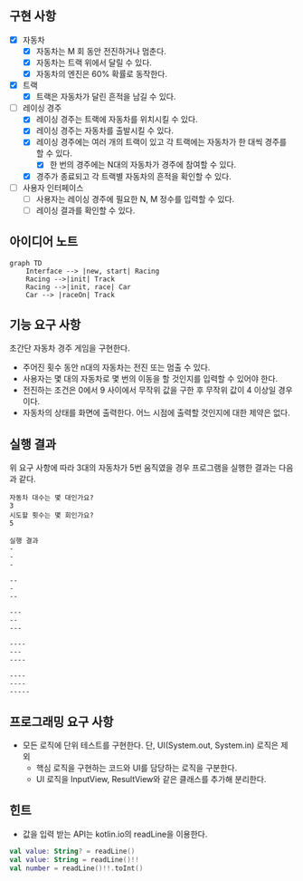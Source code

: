 ## 구현 사항

- [x] 자동차
  - [x] 자동차는 M 회 동안 전진하거나 멈춘다.
  - [x] 자동차는 트랙 위에서 달릴 수 있다.
  - [x] 자동차의 엔진은 60% 확률로 동작한다.
- [x] 트랙
  - [x] 트랙은 자동차가 달린 흔적을 남길 수 있다.
- [ ] 레이싱 경주
  - [x] 레이싱 경주는 트랙에 자동차를 위치시킬 수 있다.
  - [x] 레이싱 경주는 자동차를 출발시킬 수 있다.
  - [x] 레이싱 경주에는 여러 개의 트랙이 있고 각 트랙에는 자동차가 한 대씩 경주를 할 수 있다.
    - [x] 한 번의 경주에는 N대의 자동차가 경주에 참여할 수 있다.
  - [x] 경주가 종료되고 각 트랙별 자동차의 흔적을 확인할 수 있다.
- [ ] 사용자 인터페이스 
  - [ ] 사용자는 레이싱 경주에 필요한 N, M 정수를 입력할 수 있다.
  - [ ] 레이싱 결과를 확인할 수 있다.

## 아이디어 노트
```mermaid
graph TD
    Interface --> |new, start| Racing
    Racing -->|init| Track
    Racing -->|init, race| Car
    Car --> |raceOn| Track
```

## 기능 요구 사항
초간단 자동차 경주 게임을 구현한다.

- 주어진 횟수 동안 n대의 자동차는 전진 또는 멈출 수 있다.
- 사용자는 몇 대의 자동차로 몇 번의 이동을 할 것인지를 입력할 수 있어야 한다.
- 전진하는 조건은 0에서 9 사이에서 무작위 값을 구한 후 무작위 값이 4 이상일 경우이다.
- 자동차의 상태를 화면에 출력한다. 어느 시점에 출력할 것인지에 대한 제약은 없다.


## 실행 결과
위 요구 사항에 따라 3대의 자동차가 5번 움직였을 경우 프로그램을 실행한 결과는 다음과 같다.

```shell
자동차 대수는 몇 대인가요?
3
시도할 횟수는 몇 회인가요?
5

실행 결과
-
-
-

--
-
--

---
--
---

----
---
----

----
----
-----
```

## 프로그래밍 요구 사항
- 모든 로직에 단위 테스트를 구현한다. 단, UI(System.out, System.in) 로직은 제외
  + 핵심 로직을 구현하는 코드와 UI를 담당하는 로직을 구분한다.
  + UI 로직을 InputView, ResultView와 같은 클래스를 추가해 분리한다.

## 힌트
- 값을 입력 받는 API는 kotlin.io의 readLine을 이용한다.
```kotlin
val value: String? = readLine()
val value: String = readLine()!!
val number = readLine()!!.toInt()
```